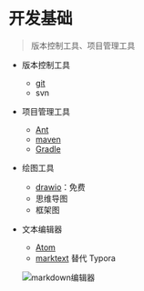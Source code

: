 # 开发基础

> 版本控制工具、项目管理工具

* 版本控制工具
  * [git](基础工具/版本控制工具/git/)
  * svn
* 项目管理工具
  * [Ant](基础工具/项目管理工具/Ant/)
  * [maven](基础工具/项目管理工具/maven/)
  * [Gradle](基础工具/项目管理工具/gradle/)
* 绘图工具
  * [drawio](基础工具/绘图工具/drawio/)：免费
  * 思维导图
  * 框架图
* 文本编辑器
  * [Atom](基础工具/文本编辑器/Atom/)
  * [marktext](基础工具/文本编辑器/marktext/) 替代 Typora
  
  ![markdown编辑器](G:\文档工具\docsify\study-notes\基础工具\markdown.png)
